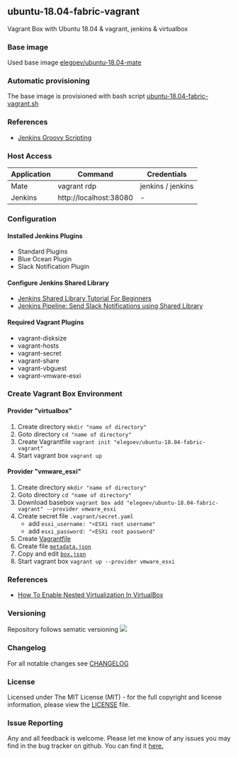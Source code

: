## ubuntu-18.04-fabric-vagrant
Vagrant Box with Ubuntu 18.04 & vagrant, jenkins & virtualbox

### Base image
Used base image [elegoev/ubuntu-18.04-mate](https://app.vagrantup.com/elegoev/boxes/ubuntu-18.04-mate)

### Automatic provisioning
The base image is provisioned with bash script [ubuntu-18.04-fabric-vagrant.sh](https://github.com/elegoev/basebox-ubuntu-18.04-fabric-vagrant/blob/master/provisioning/ubuntu-18.04-fabric-vagrant.sh)

### References
- [Jenkins Groovy Scripting](https://riptutorial.com/jenkins/example/24924/jenkins-groovy-scripting)

### Host Access
| Application     | Command                | Credentials        |
|-----------------|------------------------|--------------------|
| Mate            | vagrant rdp            | jenkins / jenkins  |
| Jenkins         | http://localhost:38080 | -                  |

### Configuration
#### Installed Jenkins Plugins
- Standard Plugins
- Blue Ocean Plugin
- Slack Notification Plugin

#### Configure Jenkins Shared Library
- [Jenkins Shared Library Tutorial For Beginners](https://devopscube.com/jenkins-shared-library-tutorial/)
- [Jenkins Pipeline: Send Slack Notifications using Shared Library](https://medium.com/@lvthillo/send-slack-notifications-in-jenkins-pipelines-using-a-shared-library-873ca876f72c)

#### Required Vagrant Plugins
- vagrant-disksize
- vagrant-hosts
- vagrant-secret
- vagrant-share
- vagrant-vbguest
- vagrant-vmware-esxi

### Create Vagrant Box Environment
#### Provider "virtualbox"
1. Create directory `mkdir "name of directory"`
1. Goto directory `cd "name of directory"`
1. Create Vagrantfile `vagrant init "elegoev/ubuntu-18.04-fabric-vagrant"`
1. Start vagrant box `vagrant up`

#### Provider "vmware_esxi"
1. Create directory `mkdir "name of directory"`
1. Goto directory `cd "name of directory"`
1. Download basebox `vagrant box add "elegoev/ubuntu-18.04-fabric-vagrant" --provider vmware_esxi`
1. Create secret file `.vagrant/secret.yaml`
   - add `esxi_username: "<ESXi root username"`
   - add `esxi_password: "<ESXi root password"`
1. Create [Vagrantfile](https://github.com/elegoev/vagrant-ubuntu-18.04-mate-images/blob/master/jenkins/vagrant/Vagrantfile.tpl)
1. Create file [`metadata.json`](https://github.com/elegoev/vagrant-ubuntu-18.04-mate-images/blob/master/jenkins/vagrant/metadata.json.tpl)
1. Copy and edit [`box.json`](https://github.com/elegoev/vagrant-ubuntu-18.04-mate-images/blob/master/jenkins/vagrant/box.json.tpl)
1. Start vagrant box `vagrant up --provider vmware_esxi`

### References

- [How To Enable Nested Virtualization In VirtualBox](https://ostechnix.com/how-to-enable-nested-virtualization-in-virtualbox/)

### Versioning
Repository follows sematic versioning  [![](https://img.shields.io/badge/semver-2.0.0-green.svg)](http://semver.org)

### Changelog
For all notable changes see [CHANGELOG](https://github.com/elegoev/basebox-ubuntu-18.04-fabric-vagrant/blob/master/CHANGELOG.md)

### License
Licensed under The MIT License (MIT) - for the full copyright and license information, please view the [LICENSE](https://github.com/elegoev/basebox-ubuntu-18.04-fabric-vagrant/blob/master/LICENSE) file.

### Issue Reporting
Any and all feedback is welcome.  Please let me know of any issues you may find in the bug tracker on github. You can find it [here. ](https://github.com/elegoev/basebox-ubuntu-18.04-fabric-vagrant/issues)
